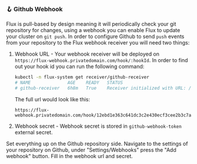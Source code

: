 ### 🪝 Github Webhook

Flux is pull-based by design meaning it will periodically check your git repository
for changes, using a webhook you can enable Flux to update your cluster on `git push`.
In order to configure Github to send `push` events from your repository to the Flux
webhook receiver you will need two things:

1. Webhook URL - Your webhook receiver will be deployed on
   `https://flux-webhook.privatedomain.com/hook/:hookId`. In order to find out your
   hook id you can run the following command:

    ```sh
    kubectl -n flux-system get receiver/github-receiver
    # NAME              AGE    READY   STATUS
    # github-receiver   6h8m   True    Receiver initialized with URL: /hook/12ebd1e363c641dc3c2e430ecf3cee2b3c7a5ac9e1234506f6f5f3ce1230e123
    ```

    The full url would look like this:

    ```text
    https://flux-webhook.privatedomain.com/hook/12ebd1e363c641dc3c2e430ecf3cee2b3c7a5ac9e1234506f6f5f3ce1230e123
    ```

2. Webhook secret - Webhook secret is stored in `github-webhook-token` external secret.

Set everything up on the Github repository side. Navigate to the settings of your
repository on Github, under "Settings/Webhooks" press the "Add webhook" button.
Fill in the webhook url and secret.
